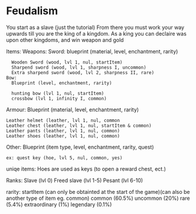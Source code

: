 Feudalism
=======

You start as a slave (just the tutorial)
From there you must work your way upwards till you are the king of a kingdom.
As a king you can declaire was upon other kingdoms, and win weapon and gold

Items:
  Weapons:
    Sword:
      blueprint (material, level, enchantment, rarity)
      
      Wooden Sword (wood, lvl 1, nul, startItem)
      Sharpend sword (wood, lvl 1, sharpness I, uncommon)
      Extra sharpend sword (wood, lvl 2, sharpness II, rare)
    Bow:
      Blueprint (level, enchantment, rarity)
      
      hunting bow (lvl 1, nul, startItem)
      crossbow (lvl 1, infinity I, common)
  Armour:
    Blueprint (material, level, enchantment, rarity)
    
    Leather helmet (leather, lvl 1, nul, common
    Leather chest (leather, lvl 1, nul, startItem & common)
    Leather pants (leather, lvl 1, nul, common)
    Leather shoes (leather, lvl 1, nul, common)
    
  Other:
    Blueprint (item type, level, enchantment, rarity, quest)
    
    ex: quest key (hoe, lvl 5, nul, common, yes)
    
uniqe items: 
  Hoes are used as keys (to open a reward chest, ect.)

Ranks:
Slave (lvl 0)
Freed slave (lvl 1-5)
Pesant (lvl 6-10)

rarity:
  startItem (can only be obtainted at the start of the game)(can also be another type of item eg. common)
  common (60.5%)
  uncommon (20%)
  rare (5.4%)
  extraordinary (1%)
  legendary (0.1%)
  
